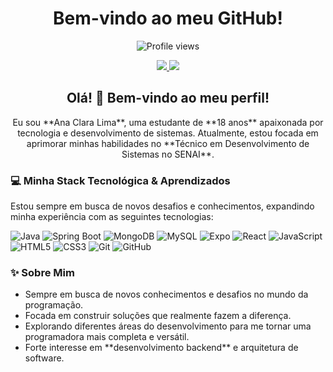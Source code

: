 <h1 align="center">Bem-vindo ao meu GitHub!</h1>

<p align="center">
  <img src="https://komarev.com/ghpvc/?username=SEU_USUARIO_GITHUB_AQUI&color=blue" alt="Profile views" />
</p>

<p align="center">
  <a href="https://www.linkedin.com/in/SEU_USUARIO_LINKEDIN_AQUI" target="_blank">
    <img src="https://img.shields.io/badge/linkedin-%230077B5.svg?&style=for-the-badge&logo=linkedin&logoColor=white" />
  </a>
  <a href="mailto:SEU_EMAIL_AQUI" target="_blank">
    <img src="https://img.shields.io/badge/email-0077B5.svg?&style=for-the-badge&logo=gmail&logoColor=white" />
  </a>
</p>

<h2 align="center">Olá! 👋 Bem-vindo ao meu perfil!</h2>

<p align="center">
Eu sou **Ana Clara Lima**, uma estudante de **18 anos** apaixonada por tecnologia e desenvolvimento de sistemas. Atualmente, estou focada em aprimorar minhas habilidades no **Técnico em Desenvolvimento de Sistemas no SENAI**.
</p>

<h3 align="left">💻 Minha Stack Tecnológica & Aprendizados</h3>

<p align="left">
Estou sempre em busca de novos desafios e conhecimentos, expandindo minha experiência com as seguintes tecnologias:
</p>

<p align="left">
  <img src="https://img.shields.io/badge/Java-007396?style=for-the-badge&logo=java&logoColor=white" alt="Java" />
  <img src="https://img.shields.io/badge/Spring-6DB33F?style=for-the-badge&logo=spring&logoColor=white" alt="Spring Boot" />
  <img src="https://img.shields.io/badge/MongoDB-47A248?style=for-the-badge&logo=mongodb&logoColor=white" alt="MongoDB" />
  <img src="https://img.shields.io/badge/MySQL-4479A1?style=for-the-badge&logo=mysql&logoColor=white" alt="MySQL" />
  <img src="https://img.shields.io/badge/Expo-000020?style=for-the-badge&logo=expo&logoColor=white" alt="Expo" />
  <img src="https://img.shields.io/badge/React-61DAFB?style=for-the-badge&logo=react&logoColor=white" alt="React" />
  <img src="https://img.shields.io/badge/JavaScript-F7DF1E?style=for-the-badge&logo=javascript&logoColor=black" alt="JavaScript" />
  <img src="https://img.shields.io/badge/HTML5-E34F26?style=for-the-badge&logo=html5&logoColor=white" alt="HTML5" />
  <img src="https://img.shields.io/badge/CSS3-1572B6?style=for-the-badge&logo=css3&logoColor=white" alt="CSS3" />
  <img src="https://img.shields.io/badge/Git-F05032?style=for-the-badge&logo=git&logoColor=white" alt="Git" />
  <img src="https://img.shields.io/badge/GitHub-181717?style=for-the-badge&logo=github&logoColor=white" alt="GitHub" />
</p>

<h3 align="left">✨ Sobre Mim</h3>

<ul>
  <li>Sempre em busca de novos conhecimentos e desafios no mundo da programação.</li>
  <li>Focada em construir soluções que realmente fazem a diferença.</li>
  <li>Explorando diferentes áreas do desenvolvimento para me tornar uma programadora mais completa e versátil.</li>
  <li>Forte interesse em **desenvolvimento backend** e arquitetura de software.</li>
</ul>
